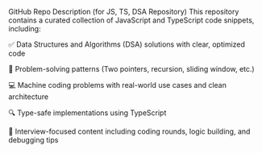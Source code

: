  GitHub Repo Description (for JS, TS, DSA Repository)
This repository contains a curated collection of JavaScript and TypeScript code snippets, including:

✅ Data Structures and Algorithms (DSA) solutions with clear, optimized code

🧠 Problem-solving patterns (Two pointers, recursion, sliding window, etc.)

💻 Machine coding problems with real-world use cases and clean architecture

🔍 Type-safe implementations using TypeScript

📘 Interview-focused content including coding rounds, logic building, and debugging tips
